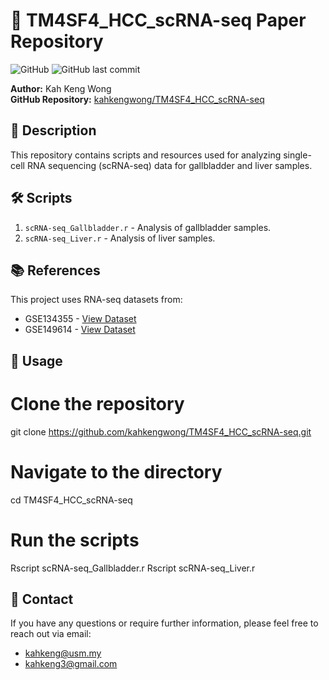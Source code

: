 # 🧬 TM4SF4_HCC_scRNA-seq Paper Repository
![GitHub](https://img.shields.io/github/license/kahkengwong/TM4SF4_HCC_scRNA-seq) ![GitHub last commit](https://img.shields.io/github/last-commit/kahkengwong/TM4SF4_HCC_scRNA-seq)

**Author:** Kah Keng Wong  
**GitHub Repository:** [kahkengwong/TM4SF4_HCC_scRNA-seq](https://github.com/kahkengwong/TM4SF4_HCC_scRNA-seq)

## 📜 **Description**
This repository contains scripts and resources used for analyzing single-cell RNA sequencing (scRNA-seq) data for gallbladder and liver samples.

## 🛠️ **Scripts**
1. `scRNA-seq_Gallbladder.r` - Analysis of gallbladder samples.
2. `scRNA-seq_Liver.r` - Analysis of liver samples.

## 📚 **References**
This project uses RNA-seq datasets from:
- GSE134355 - [View Dataset](https://www.ncbi.nlm.nih.gov/geo/query/acc.cgi?acc=GSE134355)
- GSE149614 - [View Dataset](https://www.ncbi.nlm.nih.gov/geo/query/acc.cgi?acc=GSE149614)

## 📃 **Usage**
# Clone the repository
git clone https://github.com/kahkengwong/TM4SF4_HCC_scRNA-seq.git

# Navigate to the directory
cd TM4SF4_HCC_scRNA-seq

# Run the scripts
Rscript scRNA-seq_Gallbladder.r
Rscript scRNA-seq_Liver.r

## 📧 **Contact**
If you have any questions or require further information, please feel free to reach out via email:  
- [kahkeng@usm.my](mailto:kahkeng@usm.my)  
- [kahkeng3@gmail.com](mailto:kahkeng3@gmail.com)
